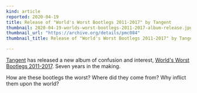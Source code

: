 ```yaml
---
kind: article
reported: 2020-04-19
title: Release of "World's Worst Bootlegs 2011-2017" by Tangent
thumbnail: 2020-04-19-worlds-worst-bootlegs-2011-2017-album-release.jpg
thumbnail_url: "https://archive.org/details/pmc084"
thumbnail_title: Release of "World's Worst Bootlegs 2011-2017" by Tangent

---
```

[Tangent](https://archive.org/details/postmoderncore?sort=-date&and[]=creator%3A%22tangent%22) has released a new album of confusion and interest, [World's Worst Bootlegs 2011-2017](https://archive.org/details/pmc084). Seven years in the making.

How are these bootlegs the worst? Where did they come from? Why inflict them upon the world?